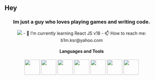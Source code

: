 ## Hey 
<h3 align="center" class="heading-element" dir="auto">Im just a guy who loves playing games and writing code.</h3>


  
<p align="center" class="heading-element" dir="auto">
  <img src="https://github-readme-stats.vercel.app/api/top-langs/?username=roketrig"/>
  - 🌱 I’m currently learning React JS v18 
  - 📫 How to reach me: b1m.ksr@yahoo.com
</p>




<h4 align="center" class="heading-element" dir="auto">Languages and Tools</h4>
<p align="center" class="heading-element" dir="auto"><img height="50" width="50" src="https://static-00.iconduck.com/assets.00/c-sharp-c-icon-1822x2048-wuf3ijab.png" />
  <img height="50" width="50" src="https://preview.redd.it/81nwobjayd181.png?width=512&format=png&auto=webp&s=027cac2b3ddd6f7b3f5e60a783706d1d0e8151ec" />
  <img height="50" width="50" src="https://static-00.iconduck.com/assets.00/unreal-icon-2048x2048-6f2xqdhr.png" />
  <img height="50" width="50" src="https://cdn.iconscout.com/icon/free/png-256/free-react-logo-icon-download-in-svg-png-gif-file-formats--company-brand-world-logos-vol-4-pack-icons-282599.png" />
  <img height="50" width="50" src="https://static.vecteezy.com/system/resources/previews/027/127/463/non_2x/javascript-logo-javascript-icon-transparent-free-png.png" />
  <img height="50" width="50" src="https://icons.iconarchive.com/icons/cornmanthe3rd/metronome/512/Other-html-5-icon.png" />
  <img height="50" width="50" src="https://icons.iconarchive.com/icons/martz90/hex/512/css-3-icon.png" />
</p>

